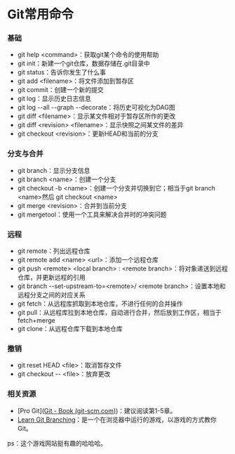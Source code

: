 # Git常用命令

### 基础

- git help \<command>：获取git某个命令的使用帮助
- git init：新建一个git仓库，数据存储在.git目录中
- git status：告诉你发生了什么事
- git add \<filename>：将文件添加到暂存区
- git commit：创建一个新的提交
- git log：显示历史日志信息
- git log --all --graph --decorate：将历史可视化为DAG图
- git diff \<filename>：显示某文件相对于暂存区所作的更改
- git diff \<revision> \<filename>：显示快照之间某文件的差异
- git checkout \<revision>：更新HEAD和当前的分支



### 分支与合并

- git branch：显示分支信息
- git branch \<name>：创建一个分支
- git checkout -b \<name>：创建一个分支并切换到它；相当于git branch \<name>然后 git checkout \<name>
- git merge \<revision>：合并到当前分支
- git mergetool：使用一个工具来解决合并时的冲突问题



### 远程

- git remote：列出远程仓库
- git remote add \<name> \<url>：添加一个远程仓库
- git push \<remote>  \<local branch> : \<remote branch>：将对象递送到远程仓库，并更新远程的引用
- git branch --set-upstream-to=\<remote>/ \<remote branch>：设置本地和远程分支之间的对应关系
- git fetch：从远程库抓取到本地仓库，不进行任何的合并操作
- git pull：从远程库拉到本地仓库，自动进行合并，然后放到工作区，相当于fetch+merge
- git clone：从远程仓库下载到本地仓库



### 撤销

- git reset HEAD \<file>：取消暂存文件
- git checkout -- \<file>：放弃更改



### 相关资源

- [Pro Git]([Git - Book (git-scm.com)](https://git-scm.com/book/en/v2))：建议阅读第1-5章。
- [Learn Git Branching](https://learngitbranching.js.org/)：是一个在浏览器中运行的游戏，以游戏的方式教你Git。

ps：这个游戏网站挺有趣的哈哈哈。